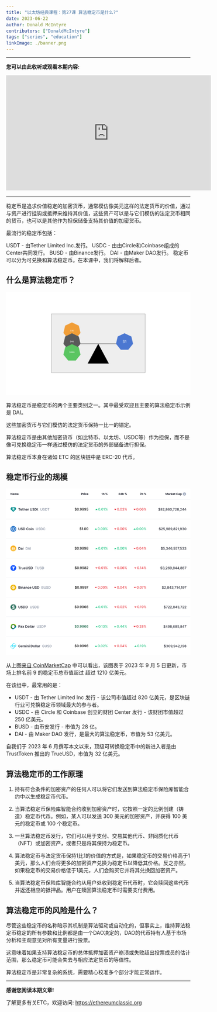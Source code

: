 ```yaml
---
title: "以太坊经典课程：第27课 算法稳定币是什么?"
date: 2023-06-22
author: Donald McIntyre
contributors: ["DonaldMcIntyre"]
tags: ["series", "education"]
linkImage: ./banner.png
---
```


---
**您可以由此收听或观看本期内容:**

<iframe width="560" height="315" src="https://www.youtube.com/embed/J1s7uyDgIZI" title="YouTube video player" frameborder="0" allow="accelerometer; autoplay; clipboard-write; encrypted-media; gyroscope; picture-in-picture; web-share" allowfullscreen></iframe>

---

稳定币是追求价值稳定的加密货币，通常模仿像美元这样的法定货币的价值，通过与资产进行挂钩或抵押来维持其价值，这些资产可以是与它们模仿的法定货币相同的货币，也可以是其他作为担保储备支持其价值的加密货币。

最流行的稳定币包括：

USDT - 由Tether Limited Inc.发行。
USDC - 由由Circle和Coinbase组成的Center共同发行。
BUSD - 由Binance发行。
DAI - 由Maker DAO发行。
稳定币可以分为可兑换和算法稳定币。在本课中，我们将解释后者。

## 什么是算法稳定币？

![算法稳定币是由其他加密资产作为支撑。](./1.png)

算法稳定币是稳定币的两个主要类别之一。其中最受欢迎且主要的算法稳定币示例是 DAI。

这些加密货币与它们模仿的法定货币保持一比一的锚定。

算法稳定币是由其他加密货币（如比特币、以太坊、USDC等）作为担保，而不是像可兑换稳定币一样通过模仿的法定货币的外部储备进行担保。

算法稳定币本身在诸如 ETC 的区块链中是 ERC-20 代币。

## 稳定币行业的规模

![稳定币领域。 更新于 2023 年 9 月 5 日。](22.png)

从上图[来自 CoinMarketCap](https://coinmarketcap.com/view/stablecoin/) 中可以看出，该图表于 2023 年 9 月 5 日更新，市场上排名前 9 的稳定币总市值超过 超过 1210 亿美元。

在该组中，最常用的是：

- USDT - 由 Tether Limited Inc 发行 - 该公司市值超过 820 亿美元，是区块链行业可兑换稳定币领域最大的参与者。
- USDC - 由 Circle 和 Coinbase 创立的财团 Center 发行 - 该财团市值超过 250 亿美元。
- BUSD - 由币安发行 - 市值为 28 亿。
- DAI - 由 Maker DAO 发行，是最大的算法稳定币，市值为 53 亿美元。

自我们于 2023 年 6 月撰写本文以来，顶级可转换稳定币中的新进入者是由 TrustToken 推出的 TrueUSD，市值为 32 亿美元。

## 算法稳定币的工作原理

1. 持有符合条件的加密资产的任何人可以将它们发送到算法稳定币保险库智能合约中以生成稳定币代币。

2. 当算法稳定币保险库智能合约收到加密资产时，它按照一定的比例创建（铸造）稳定币代币。例如，某人可以发送 300 美元的加密资产，并获得 100 美元的稳定币或 100 个稳定币。

3. 一旦算法稳定币发行，它们可以用于支付、交易其他代币、非同质化代币（NFT）或加密资产，或者只是将其保持为稳定币。

4. 算法稳定币与法定货币保持1比1的价值的方式是，如果稳定币的交易价格高于1美元，那么人们会将更多的加密资产兑换为稳定币以降低其价格。反之亦然，如果稳定币的交易价格低于1美元，人们会购买它并将其兑换回加密资产。

5. 当算法稳定币保险库智能合约从用户处收到稳定币代币时，它会赎回这些代币并返还相应的抵押品。用户在赎回算法稳定币时需要支付费用。
   
## 算法稳定币的风险是什么？

尽管这些稳定币的名称暗示其机制是算法驱动或自动化的，但事实上，维持算法稳定币稳定的所有参数和比例都是由一个DAO决定的，DAO的代币持有人基于市场分析和主观意见对所有变量进行投票。

这意味着如果支持算法稳定币的总体抵押加密资产崩溃或失败超出投票成员的估计范围，那么稳定币可能会失去与相应法定货币的等值性。

算法稳定币是非常复杂的系统，需要精心校准多个部分才能正常运作。

---

**感谢您阅读本期文章!**

了解更多有关ETC，欢迎访问: https://ethereumclassic.org

